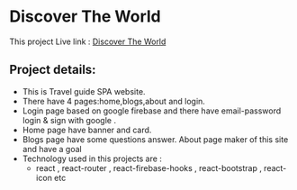 # Discover The World

This project Live link : [Discover The World](https://discover-the-world-dae31.web.app/)

## Project details:

* This is Travel guide SPA website.
* There have 4 pages:home,blogs,about and login.
* Login page based on google firebase and there have email-password login & sign with google .
* Home page have banner and card.
* Blogs page have some questions answer. About page maker of this site and have a goal
* Technology used in this projects are : 
   * react , react-router , react-firebase-hooks , react-bootstrap , react-icon etc

